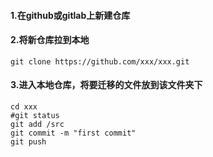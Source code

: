 #### 1.在github或gitlab上新建仓库

#### 2.将新仓库拉到本地

```shell
git clone https://github.com/xxx/xxx.git
```



#### 3.进入本地仓库，将要迁移的文件放到该文件夹下

```shell
cd xxx
#git status
git add /src
git commit -m "first commit"
git push
```

